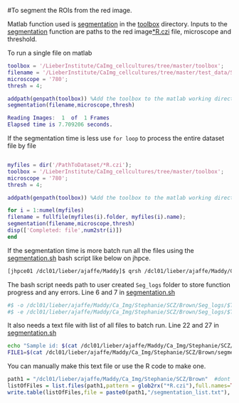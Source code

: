 #To segment the ROIs from the red image.

Matlab function used is [segmentation](https://github.com/LieberInstitute/CaImg_cellcultures/blob/master/toolbox/segmentation.m)
in the [toolbox](https://github.com/LieberInstitute/CaImg_cellcultures/tree/master/toolbox) directory. 
Inputs to the [segmentation](https://github.com/LieberInstitute/CaImg_cellcultures/blob/master/toolbox/segmentation.m) function are paths to the red image[*R.czi](https://github.com/LieberInstitute/CaImg_cellcultures/blob/master/test_data/SS1803_50_Lime_A1_DIV42_1R.czi) file,
microscope and threshold.

To run a single file on matlab
```matlab
toolbox = '/LieberInstitute/CaImg_cellcultures/tree/master/toolbox';
filename = '/LieberInstitute/CaImg_cellcultures/tree/master/test_data/SS1803_50_Lime_A1_DIV42_1R.czi';
microscope = '780';
thresh = 4;

addpath(genpath(toolbox)) %Add the toolbox to the matlab working directory when ever you begin a new session
segmentation(filename,microscope,thresh)

Reading Images:  1  of  1 Frames
Elapsed time is 7.709206 seconds.
```
If the segmentation time is less use `for loop` to process the entire dataset file by file
```matlab

myfiles = dir('/PathToDataset/*R.czi');
toolbox = '/LieberInstitute/CaImg_cellcultures/tree/master/toolbox'; 
microscope = '780';
thresh = 4;

addpath(genpath(toolbox)) %Add the toolbox to the matlab working directory when ever you begin a new session

for i = 1:numel(myfiles)
filename = fullfile(myfiles(i).folder, myfiles(i).name);
segmentation(filename,microscope,thresh)
disp(['Completed: file',num2str(i)])
end
```
If the segmentation time is more batch run all the files using the [segmentation.sh](https://github.com/LieberInstitute/CaImg_cellcultures/blob/master/Bash_scripts/segmentation.sh) bash script like below on jhpce.

``` bash
[jhpce01 /dcl01/lieber/ajaffe/Maddy]$ qrsh /dcl01/lieber/ajaffe/Maddy/Ca_Img/code_pipeline/segmentation.sh
```
The bash script needs path to user created `Seg_logs` folder to store function progress and any errors. Line 6 and 7 in [segmentation.sh](https://github.com/LieberInstitute/CaImg_cellcultures/blob/master/Bash_scripts/segmentation.sh)

```bash
#$ -o /dcl01/lieber/ajaffe/Maddy/Ca_Img/Stephanie/SCZ/Brown/Seg_logs/$TASK_ID.txt
#$ -e /dcl01/lieber/ajaffe/Maddy/Ca_Img/Stephanie/SCZ/Brown/Seg_logs/$TASK_ID.txt
```
It also needs a text file with list of all files to batch run. Line 22 and 27 in [segmentation.sh](https://github.com/LieberInstitute/CaImg_cellcultures/blob/master/Bash_scripts/segmentation.sh)
```bash
echo "Sample id: $(cat /dcl01/lieber/ajaffe/Maddy/Ca_Img/Stephanie/SCZ/Brown/segmentation_list.txt | awk '{print $NF}' | awk "NR==${SGE_TASK_ID}")"
FILE1=$(cat /dcl01/lieber/ajaffe/Maddy/Ca_Img/Stephanie/SCZ/Brown/segmentation_list.txt | awk '{print $NF}' | awk "NR==${SGE_TASK_ID}")
```

You can manually make this text file or use the R code to make one.

```R
path1 = "/dcl01/lieber/ajaffe/Maddy/Ca_Img/Stephanie/SCZ/Brown"  #dont include forward slash at end
listOfFiles = list.files(path1,pattern = glob2rx("*R.czi"),full.names=TRUE, recursive = TRUE) #recursive TRUE for subdirectories
write.table(listOfFiles,file = paste0(path1,"/segmentation_list.txt"), row.names = FALSE, col.names = FALSE, quote = FALSE)# stores the text file in the main data directory
```



